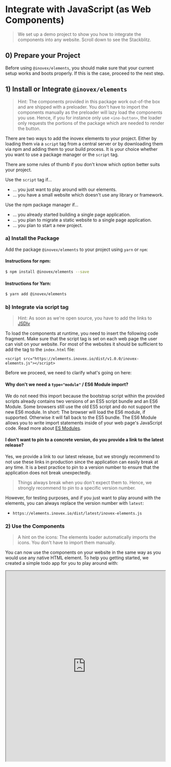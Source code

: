 # Integrate with JavaScript (as Web Components)

> We set up a demo project to show you how to integrate the components into any website. Scroll down to see the Stackblitz.

## 0) Prepare your Project

Before using `@inovex/elements`, you should make sure that your current setup works and boots properly.
If this is the case, proceed to the next step.

## 1) Install or Integrate `@inovex/elements`

> Hint: The components provided in this package work out-of-the box and are shipped with a preloader. You don't have to import the components manually as the preloader will lazy load the components you use. Hence, if you for instance only use `<ino-button>`, the loader only requests the portions of the package which are needed to render the button.

There are two ways to add the inovex elements to your project. Either by loading them via a `script` tag from a central server or by downloading them via npm and adding them to your build process. It is your choice whether you want to use a package manager or the `script` tag.

There are some rules of thumb if you don't know which option better suits your project.

Use the `script` tag if...

* ... you just want to play around with our elements.
* ... you have a small website which doesn't use any library or framework.

Use the npm package manager if...

* ... you already started building a single page application.
* ... you plan to migrate a static website to a single page application.
* ... you plan to start a new project.

### a) Install the Package

Add the package `@inovex/elements` to your project using `yarn` or `npm`:

#### Instructions for npm:

```sh
$ npm install @inovex/elements --save
```

#### Instructions for Yarn:

```sh
$ yarn add @inovex/elements
```

### b) Integrate via script tag

> Hint: As soon as we're open source, you have to add the links to [JSDlv](https://www.jsdelivr.com/)

To load the components at runtime, you need to insert the following code fragment. Make sure that the script tag is set on each web page the user can visit on your website. For most of the websites it should be sufficient to add the tag to the `index.html` file:


```
<script src="https://elements.inovex.io/dist/v1.0.0/inovex-elements.js"></script>
```

Before we proceed, we need to clarify what's going on here:

#### Why don't we need a `type="module"` / ES6 Module import?

We do not need this import because the bootstrap script within the provided scripts already contains two versions of an ES5 script bundle and an ES6 Module. Some browsers still use the old ES5 script and do not support the new ES6 module. In short: The browser will load the ES6 module, if supported. Otherwise it will fall back to the ES5 bundle. The ES6 Module allows you to write import statements inside of your web page's JavaScript code. Read more about [ES Modules](https://developer.mozilla.org/en-US/docs/Web/JavaScript/Guide/Modules).

#### I don't want to pin to a concrete version, do you provide a link to the latest release?

Yes, we provide a link to our latest release, but we strongly recommend to not use these links in production since the application can easily break at any time. It is a best practice to pin to a version number to ensure that the application does not break unexpectedly.

> Things always break when you don't expect them to. Hence, we strongly recommend to pin to a specific version number.

However, for testing purposes, and if you just want to play around with the elements, you can always replace the version number with `latest`:

* `https://elements.inovex.io/dist/latest/inovex-elements.js`

### 2) Use the Components

> A hint on the icons: The elements loader automatically imports the icons. You don't have to import
> them manually.

You can now use the components on your website in the same way as you would use any native HTML element. To help you getting started, we created a simple todo app for you to play around with:

<iframe width="100%" height="600px" src="https://stackblitz.com/edit/ino-elements-js-example?embed=1&file=index.js" />
